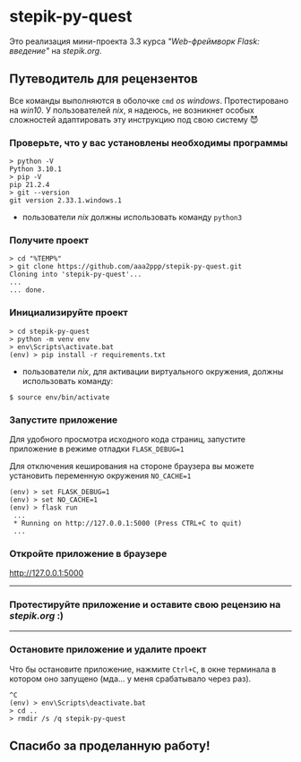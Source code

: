 # stepik-py-quest

Это реализация мини-проекта 3.3 курса *"Web-фреймворк Flask: введение"* на *stepik.org*.

## Путеводитель для рецензентов

Все команды выполняются в оболочке <code>cmd</code> *os windows*. Протестировано на *win10*.
У пользователей *nix*, я надеюсь, не возникнет особых сложностей адаптировать
эту инструкцию под свою систему 😈

### Проверьте, что у вас установлены необходимы программы

```
> python -V
Python 3.10.1
> pip -V
pip 21.2.4
> git --version
git version 2.33.1.windows.1
```

* пользователи *nix* должны использовать команду <code>python3</code>

### Получите проект

```
> cd "%TEMP%"
> git clone https://github.com/aaa2ppp/stepik-py-quest.git
Cloning into 'stepik-py-quest'...
...
... done.
```

### Инициализируйте проект

```
> cd stepik-py-quest
> python -m venv env
> env\Scripts\activate.bat
(env) > pip install -r requirements.txt
```

* пользователи *nix*, для активации виртуального окружения, должны использовать команду:

```
$ source env/bin/activate
```

### Запустите приложение

Для удобного просмотра исходного кода страниц, запустите приложение в режиме отладки <code>FLASK_DEBUG=1</code>

Для отключения кеширования на стороне браузера вы можете установить переменную окружения <code>NO_CACHE=1</code>

```
(env) > set FLASK_DEBUG=1
(env) > set NO_CACHE=1
(env) > flask run
 ...
 * Running on http://127.0.0.1:5000 (Press CTRL+C to quit)
 ...
```

### Откройте приложение в браузере

http://127.0.0.1:5000

---

### Протестируйте приложение и оставите свою рецензию на *stepik.org* :)

---

### Остановите приложение и удалите проект

Что бы остановите приложение, нажмите <code>Ctrl+C</code>, в окне терминала в котором оно запущено
(мда... у меня срабатывало через раз).

```
^C
(env) > env\Scripts\deactivate.bat
> cd ..
> rmdir /s /q stepik-py-quest
```

## Спасибо за проделанную работу!
